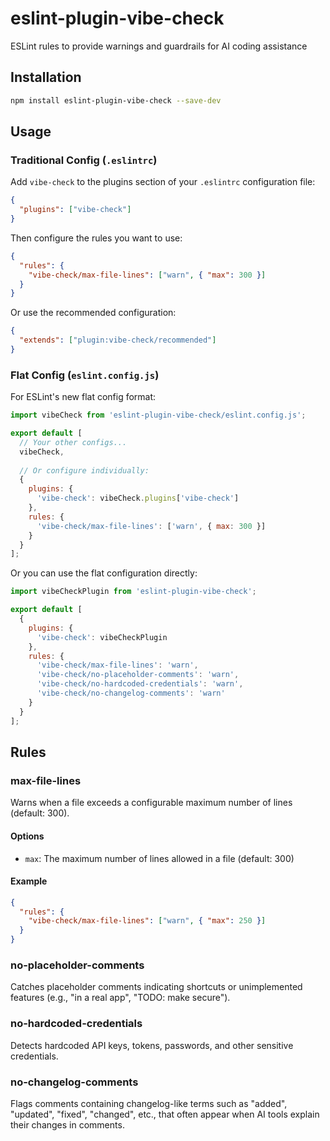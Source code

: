 # eslint-plugin-vibe-check

ESLint rules to provide warnings and guardrails for AI coding assistance

## Installation

```bash
npm install eslint-plugin-vibe-check --save-dev
```

## Usage

### Traditional Config (`.eslintrc`)

Add `vibe-check` to the plugins section of your `.eslintrc` configuration file:

```json
{
  "plugins": ["vibe-check"]
}
```

Then configure the rules you want to use:

```json
{
  "rules": {
    "vibe-check/max-file-lines": ["warn", { "max": 300 }]
  }
}
```

Or use the recommended configuration:

```json
{
  "extends": ["plugin:vibe-check/recommended"]
}
```

### Flat Config (`eslint.config.js`)

For ESLint's new flat config format:

```js
import vibeCheck from 'eslint-plugin-vibe-check/eslint.config.js';

export default [
  // Your other configs...
  vibeCheck,
  
  // Or configure individually:
  {
    plugins: {
      'vibe-check': vibeCheck.plugins['vibe-check']
    },
    rules: {
      'vibe-check/max-file-lines': ['warn', { max: 300 }]
    }
  }
];
```

Or you can use the flat configuration directly:

```js
import vibeCheckPlugin from 'eslint-plugin-vibe-check';

export default [
  {
    plugins: {
      'vibe-check': vibeCheckPlugin
    },
    rules: {
      'vibe-check/max-file-lines': 'warn',
      'vibe-check/no-placeholder-comments': 'warn',
      'vibe-check/no-hardcoded-credentials': 'warn',
      'vibe-check/no-changelog-comments': 'warn'
    }
  }
];
```

## Rules

### max-file-lines

Warns when a file exceeds a configurable maximum number of lines (default: 300).

#### Options

* `max`: The maximum number of lines allowed in a file (default: 300)

#### Example

```json
{
  "rules": {
    "vibe-check/max-file-lines": ["warn", { "max": 250 }]
  }
}
```

### no-placeholder-comments

Catches placeholder comments indicating shortcuts or unimplemented features (e.g., "in a real app", "TODO: make secure").

### no-hardcoded-credentials

Detects hardcoded API keys, tokens, passwords, and other sensitive credentials.

### no-changelog-comments

Flags comments containing changelog-like terms such as "added", "updated", "fixed", "changed", etc., that often appear when AI tools explain their changes in comments.